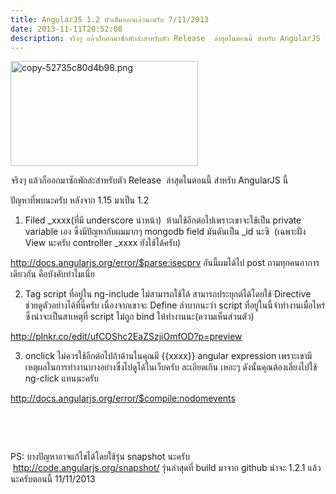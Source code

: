 ```yaml
---
title: AngularJS 1.2 ตัวเต็มออกแล้วนะครับ 7/11/2013
date: 2013-11-11T20:52:08
description: จริงๆ แล้วก็ออกมาซักพักล่ะสำหรับตัว Release  ล่าสุดในตอนนี้ สำหรับ AngularJS นี้ปัญหาที่พบนะครับ หลังจาก 1.15 มาเป็น 1.21. Filed _xxxx(ที่มี underscore นำหน้า)  ห้ามใช้อีกต่อไปเพราะเขาจะใช้เป็น privat
---
```


<a href="http://www.greanapp.com/wp-content/uploads/2013/11/copy-52735c80d4b98.png"><img class="size-medium wp-image-15 aligncenter" alt="copy-52735c80d4b98.png" src="http://www.greanapp.com/wp-content/uploads/2013/11/copy-52735c80d4b98-300x168.png" width="300" height="168" /></a>

จริงๆ แล้วก็ออกมาซักพักล่ะสำหรับตัว Release  ล่าสุดในตอนนี้ สำหรับ AngularJS นี้

ปัญหาที่พบนะครับ หลังจาก 1.15 มาเป็น 1.2

1. Filed _xxxx(ที่มี underscore นำหน้า)  ห้ามใช้อีกต่อไปเพราะเขาจะใช้เป็น private variable เอง ซึ่งมีปัญหากับผมมากๆ mongodb field มันดันเป็น _id นะซิ  (เฉพาะฝั่ง View นะครับ controller _xxxx ยังใช้ได้ครับ)

<a href="http://docs.angularjs.org/error/$parse:isecprv">http://docs.angularjs.org/error/$parse:isecprv</a> อันนี้ผมได้ไป post ถามทุกคนอาการเดียวกัน คือบังคับทำไมเนี่ย

2. Tag script ที่อยู่ใน ng-include ไม่สามารถใช้ได้ สามารถประยุกต์ได้โดยใช้ Directive ช่วยดูตัวอย่างได้ที่นี่ครับ เนื่องจากเขาจะ Define ลำบากนะว่า script ที่อยู่ในนี้จำทำงานเมื่อไหร่ ซึ่งน่าจะเป็นสาเหตุที่ script ไม่ถูก bind ให้ทำงานนะ(ความเห็นส่วนตัว)

<a href="http://plnkr.co/edit/ufCOShc2EaZSzjiOmfOD?p=preview">http://plnkr.co/edit/ufCOShc2EaZSzjiOmfOD?p=preview</a>

3. onclick ไม่ควรใช้อีกต่อไปถ้าด้านในคุณมี {{xxxx}} angular expression เพราะเขามีเหตุผลในการทำงานบางอย่างซึ่งไปดูได้ในเว็บครับ ละเอียดเกิน เหอะๆ ดังนั้นคุณต้องเลี่ยงไปใช้ ng-click แทนนะครับ

<a href="http://docs.angularjs.org/error/$compile:nodomevents">http://docs.angularjs.org/error/$compile:nodomevents</a>

&nbsp;

&nbsp;

PS: บางปัญหาอาจแก้ไขได้โดยใช้รุ่น snapshot นะครับ  <a href="http://code.angularjs.org/snapshot/">http://code.angularjs.org/snapshot/</a> รุ่นล่าสุดที่ build มาจาก github น่าจะ 1.2.1 แล้วนะครับตอนนี้ 11/11/2013
